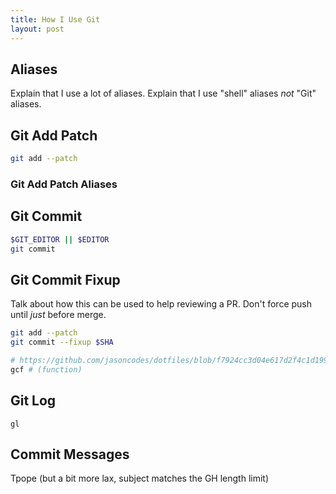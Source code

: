 ```yaml
---
title: How I Use Git
layout: post
---
```


## Aliases

Explain that I use a lot of aliases. Explain that I use "shell" aliases _not_
"Git" aliases.

## Git Add Patch

``` sh
git add --patch
```

### Git Add Patch Aliases

## Git Commit

``` sh
$GIT_EDITOR || $EDITOR
git commit
```

## Git Commit Fixup

Talk about how this can be used to help reviewing a PR. Don't force push until _just_ before merge.

``` sh
git add --patch
git commit --fixup $SHA

# https://github.com/jasoncodes/dotfiles/blob/f7924cc3d04e617d2f4c1d1995e00e8864ef41c8/shell/aliases/git.sh#L184-L247
gcf # (function)
```

## Git Log

```
gl
```

## Commit Messages

Tpope (but a bit more lax, subject matches the GH length limit)
